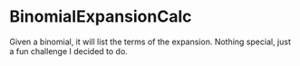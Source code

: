 # BinomialExpansionCalc
Given a binomial, it will list the terms of the expansion.
Nothing special, just a fun challenge I decided to do.
